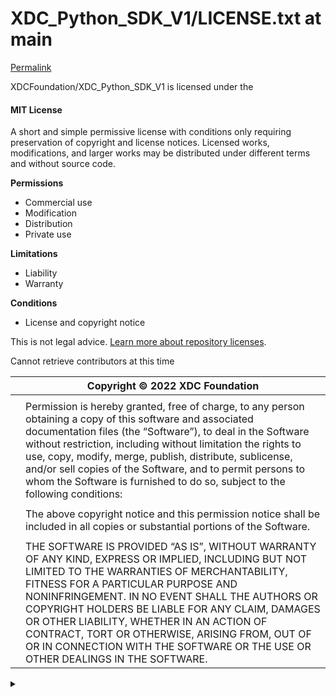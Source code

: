 # XDC\_Python\_SDK\_V1/LICENSE.txt at main

[Permalink](<../../../.gitbook/assets/LICENSE (1).txt>)

XDCFoundation/XDC\_Python\_SDK\_V1 is licensed under the

#### MIT License

A short and simple permissive license with conditions only requiring preservation of copyright and license notices. Licensed works, modifications, and larger works may be distributed under different terms and without source code.

**Permissions**

* Commercial use
* Modification
* Distribution
* Private use

**Limitations**

* Liability
* Warranty

**Conditions**

* License and copyright notice

This is not legal advice. [Learn more about repository licenses](https://docs.github.com/articles/licensing-a-repository/#disclaimer).

Cannot retrieve contributors at this time

|   | Copyright © 2022 XDC Foundation                                                                                                                                                                                                                                                                                                                                                                                                                                              |
| - | ---------------------------------------------------------------------------------------------------------------------------------------------------------------------------------------------------------------------------------------------------------------------------------------------------------------------------------------------------------------------------------------------------------------------------------------------------------------------------- |
|   |                                                                                                                                                                                                                                                                                                                                                                                                                                                                              |
|   | Permission is hereby granted, free of charge, to any person obtaining a copy of this software and associated documentation files (the “Software”), to deal in the Software without restriction, including without limitation the rights to use, copy, modify, merge, publish, distribute, sublicense, and/or sell copies of the Software, and to permit persons to whom the Software is furnished to do so, subject to the following conditions:                             |
|   |                                                                                                                                                                                                                                                                                                                                                                                                                                                                              |
|   | The above copyright notice and this permission notice shall be included in all copies or substantial portions of the Software.                                                                                                                                                                                                                                                                                                                                               |
|   |                                                                                                                                                                                                                                                                                                                                                                                                                                                                              |
|   | THE SOFTWARE IS PROVIDED “AS IS”, WITHOUT WARRANTY OF ANY KIND, EXPRESS OR IMPLIED, INCLUDING BUT NOT LIMITED TO THE WARRANTIES OF MERCHANTABILITY, FITNESS FOR A PARTICULAR PURPOSE AND NONINFRINGEMENT. IN NO EVENT SHALL THE AUTHORS OR COPYRIGHT HOLDERS BE LIABLE FOR ANY CLAIM, DAMAGES OR OTHER LIABILITY, WHETHER IN AN ACTION OF CONTRACT, TORT OR OTHERWISE, ARISING FROM, OUT OF OR IN CONNECTION WITH THE SOFTWARE OR THE USE OR OTHER DEALINGS IN THE SOFTWARE. |

<details>

<summary></summary>



</details>
